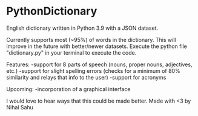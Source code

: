 # PythonDictionary
English dictionary written in Python 3.9 with a JSON dataset.

Currently supports most (~95%) of words in the dictionary. This will improve in the future with better/newer datasets. 
Execute the python file "dictionary.py" in your terminal to execute the code.

Features:
  -support for 8 parts of speech (nouns, proper nouns, adjectives, etc.)
  -support for slight spelling errors (checks for a minimum of 80% similarity and relays that info to the user)
  -support for acronyms 
  
Upcoming: 
  -incorporation of a graphical interface
    
   
I would love to hear ways that this could be made better. Made with <3 by Nihal Sahu
